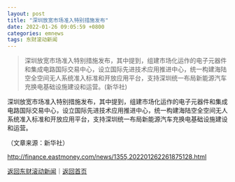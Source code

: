 ```yaml
---
layout: post
title: "深圳放宽市场准入特别措施发布"
date: 2022-01-26 09:05:59 +0800
categories: emnews
tags: 东财滚动新闻
---
```

> 深圳放宽市场准入特别措施发布，其中提到，组建市场化运作的电子元器件和集成电路国际交易中心，设立国际先进技术应用推进中心，统一构建海陆空全空间无人系统准入标准和开放应用平台，支持深圳统一布局新能源汽车充换电基础设施建设和运营。(新华社)

<p>深圳放宽市场准入特别措施发布，其中提到，组建市场化运作的电子元器件和集成电路国际交易中心，设立国际先进技术应用推进中心，统一构建海陆空全空间无人系统准入标准和开放应用平台，支持深圳统一布局新能源汽车充换电基础设施建设和运营。</p><p class="em_media">（文章来源：新华社）</p>

<http://finance.eastmoney.com/news/1355,202201262261875128.html>

[返回东财滚动新闻](//finews.withounder.com/emnews/)｜[返回首页](//finews.withounder.com/)